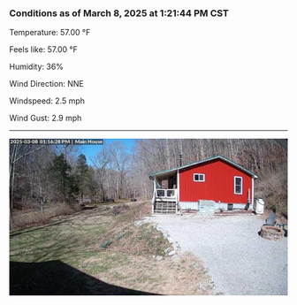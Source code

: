 ### Conditions as of March 8, 2025 at 1:21:44 PM CST 

Temperature: 57.00 &deg;F

Feels like: 57.00 &deg;F

Humidity: 36%

Wind Direction: NNE

Windspeed: 2.5 mph

Wind Gust: 2.9 mph

---

<img src="./images/latest.jpeg"/>

